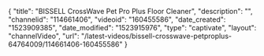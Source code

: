{
    "title": "BISSELL CrossWave Pet Pro Plus Floor Cleaner",
    "description": "",
    "channelid": "114661406",
    "videoid": "160455586",
    "date_created": "1523909385",
    "date_modified": "1523915976",
    "type": "captivate",
    "layout": "channelVideo",
    "url": "\/latest-videos\/bissell-crosswave-petproplus-64764009\/114661406-160455586"
}
